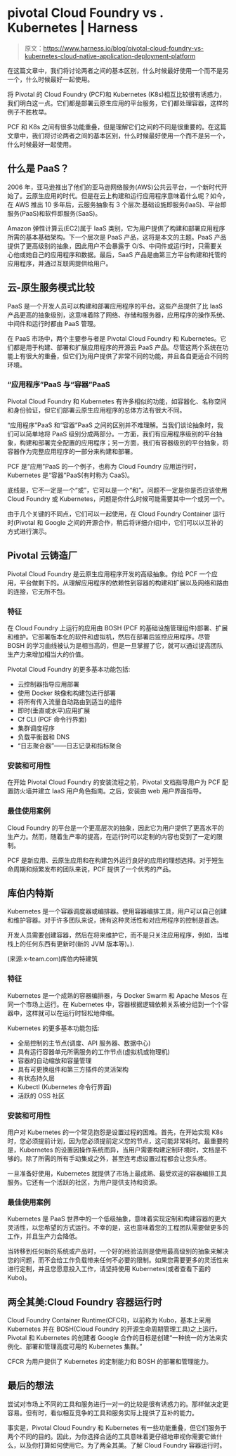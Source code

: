 # pivotal Cloud Foundry vs . Kubernetes | Harness

> 原文：<https://www.harness.io/blog/pivotal-cloud-foundry-vs-kubernetes-cloud-native-application-deployment-platform>

在这篇文章中，我们将讨论两者之间的基本区别，什么时候最好使用一个而不是另一个，什么时候最好一起使用。

将 Pivotal 的 Cloud Foundry (PCF)和 Kubernetes (K8s)相互比较很有诱惑力，我们明白这一点。它们都是部署云原生应用的平台服务，它们都处理容器，这样的例子不胜枚举。

PCF 和 K8s 之间有很多功能重叠，但是理解它们之间的不同是很重要的。在这篇文章中，我们将讨论两者之间的基本区别，什么时候最好使用一个而不是另一个，什么时候最好一起使用。

## 什么是 PaaS？

2006 年，亚马逊推出了他们的亚马逊网络服务(AWS)公共云平台，一个新时代开始了。云原生应用的时代。但是在云上构建和运行应用程序意味着什么呢？如今，在 AWS 推出 10 多年后，云服务抽象有 3 个层次:基础设施即服务(IaaS)、平台即服务(PaaS)和软件即服务(SaaS)。

Amazon 弹性计算云(EC2)属于 IaaS 类别，它为用户提供了构建和部署应用程序所需的基本基础架构。下一个层次是 PaaS 产品，这将是本文的主题。PaaS 产品提供了更高级别的抽象，因此用户不会暴露于 O/S、中间件或运行时，只需要关心他或她自己的应用程序和数据。最后，SaaS 产品是由第三方平台构建和托管的应用程序，并通过互联网提供给用户。

## 云-原生服务模式比较

PaaS 是一个开发人员可以构建和部署应用程序的平台。这些产品提供了比 IaaS 产品更高的抽象级别，这意味着除了网络、存储和服务器，应用程序的操作系统、中间件和运行时都由 PaaS 管理。

在 PaaS 市场中，两个主要参与者是 Pivotal Cloud Foundry 和 Kubernetes。它们都是用于构建、部署和扩展应用程序的开源云 PaaS 产品。尽管这两个系统在功能上有很大的重叠，但它们为用户提供了非常不同的功能，并且各自更适合不同的环境。

### “应用程序”PaaS 与“容器”PaaS

Pivotal Cloud Foundry 和 Kubernetes 有许多相似的功能，如容器化、名称空间和身份验证，但它们部署云原生应用程序的总体方法有很大不同。

“应用程序”PaaS 和“容器”PaaS 之间的区别并不难理解。当我们谈论抽象时，我们可以简单地将 PaaS 级别分成两部分。一方面，我们有应用程序级别的平台抽象，构建和部署完全配置的应用程序；另一方面，我们有容器级别的平台抽象，将容器作为完整应用程序的一部分来构建和部署。

PCF 是“应用”PaaS 的一个例子，也称为 Cloud Foundry 应用运行时，Kubernetes 是“容器”PaaS(有时称为 CaaS)。

底线是，它不一定是一个“或”，它可以是一个“和”。问题不一定是你是否应该使用 Cloud Foundry 或 Kubernetes，问题是你什么时候可能需要其中一个或另一个。

由于几个关键的不同点，它们可以一起使用，在 Cloud Foundry Container 运行时(Pivotal 和 Google 之间的开源合作，稍后将详细介绍)中，它们可以以互补的方式进行演示。

## Pivotal 云铸造厂

Pivotal Cloud Foundry 是云原生应用程序开发的高级抽象。你给 PCF 一个应用，平台做剩下的。从理解应用程序的依赖性到容器的构建和扩展以及网络和路由的连接，它无所不包。

### 特征

在 Cloud Foundry 上运行的应用由 BOSH (PCF 的基础设施管理组件)部署、扩展和维护。它部署版本化的软件和虚拟机，然后在部署后监控应用程序。尽管 BOSH 的学习曲线被认为是相当高的，但是一旦掌握了它，就可以通过提高团队生产力来增加相当大的价值。

Pivotal Cloud Foundry 的更多基本功能包括:

*   云控制器指导应用部署
*   使用 Docker 映像和构建包进行部署
*   将所有传入流量自动路由到适当的组件
*   即时(垂直或水平)应用扩展
*   Cf CLI (PCF 命令行界面)
*   集群调度程序
*   负载平衡器和 DNS
*   “日志聚合器”——日志记录和指标聚合

### 安装和可用性

在开始 Pivotal Cloud Foundry 的安装流程之前，Pivotal 文档指导用户为 PCF 配置防火墙并建立 IaaS 用户角色指南。之后，安装由 web 用户界面指导。

### 最佳使用案例

Cloud Foundry 的平台是一个更高层次的抽象，因此它为用户提供了更高水平的生产力。然而，随着生产率的提高，在运行时可以定制的内容也受到了一定的限制。

PCF 是新应用、云原生应用和在构建包外运行良好的应用的理想选择。对于短生命周期和频繁发布的团队来说，PCF 提供了一个优秀的产品。

## 库伯内特斯

Kubernetes 是一个容器调度器或编排器。使用容器编排工具，用户可以自己创建和维护容器。对于许多团队来说，拥有这种灵活性和对应用程序的控制是首选。

开发人员需要创建容器，然后在将来维护它，而不是只关注应用程序，例如，当堆栈上的任何东西有更新时(新的 JVM 版本等)。).

(来源:x-team.com)库伯内特建筑

### 特征

Kubernetes 是一个成熟的容器编排器，与 Docker Swarm 和 Apache Mesos 在同一个市场上运行。在 Kubernetes 中，容器根据逻辑依赖关系被分组到一个个容器中，这样就可以在运行时轻松地伸缩。

Kubernetes 的更多基本功能包括:

*   全局控制的主节点(调度、API 服务器、数据中心)
*   具有运行容器单元所需服务的工作节点(虚拟机或物理机)
*   容器的自动缩放和容量管理
*   具有可更换组件和第三方插件的灵活架构
*   有状态持久层
*   Kubectl (Kubernetes 命令行界面)
*   活跃的 OSS 社区

### 安装和可用性

用户对 Kubernetes 的一个常见抱怨是设置过程的困难。首先，在开始实现 K8s 时，您必须提前计划，因为您必须提前定义您的节点，这可能非常耗时。最重要的是，Kubernetes 的设置因操作系统而异，当用户需要构建定制环境时，文档是不够的。除了所需的所有手动集成之外，甚至连考虑设置过程都会让您头疼。

一旦准备好使用，Kubernetes 就提供了市场上最成熟、最受欢迎的容器编排工具服务。它还有一个活跃的社区，为用户提供支持和资源。

### 最佳使用案例

Kubernetes 是 PaaS 世界中的一个低级抽象，意味着实现定制和构建容器的更大灵活性，以您希望的方式运行。不幸的是，这也意味着您的工程团队需要做更多的工作，并且生产力会降低。

当转移到任何新的系统或产品时，一个好的经验法则是使用最高级别的抽象来解决您的问题，而不会给工作负载带来任何不必要的限制。如果您需要更多的灵活性来进行定制，并且您愿意投入工作，请坚持使用 Kubernetes(或者查看下面的 Kubo)。

## 两全其美:Cloud Foundry 容器运行时

Cloud Foundry Container Runtime(CFCR)，以前称为 Kubo，基本上采用 Kubernetes 并在 BOSH(Cloud Foundry 的开源生命周期管理工具)之上运行。Pivotal 和 Kubernetes 的创建者 Google 合作的目标是创建“一种统一的方法来实例化、部署和管理高度可用的 Kubernetes 集群。”

CFCR 为用户提供了 Kubernetes 的定制能力和 BOSH 的部署和管理能力。

## 最后的想法

尝试对市场上不同的工具和服务进行一对一的比较是很有诱惑力的。那样做决定更容易。但有时，看似相互竞争的工具和服务实际上提供了互补的能力。

事实是，Pivotal Cloud Foundry 和 Kubernetes 有一些功能重叠，但它们服务于两个不同的目的。因此，为你选择合适的工具意味着更仔细地审视你需要它做什么，以及你打算如何使用它。为了两全其美。了解 Cloud Foundry 容器运行时。